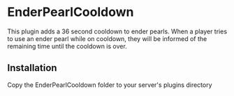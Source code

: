 # EnderPearlCooldown

This plugin adds a 36 second cooldown to ender pearls. When a player tries to use an ender pearl while on cooldown, they will be informed of the remaining time until the cooldown is over.

## Installation

Copy the EnderPearlCooldown folder to your server's plugins directory
